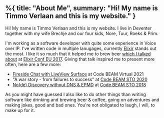 %{
    title: "About Me",
    summary: "Hi! My name is Timmo Verlaan and this is my website."
}
---

Hi! My name is Timmo Verlaan and this is my website. I live in Deventer together with my wife Brechje and our four kids, Nore, Tuur, Roeks & Prim.

I'm working as a software developer with quite some experience in Voice over IP. I've written code in multiple lanugages, currently [Elixir](https://elixir-lang.org) stands out the most. I like it so much that it helped me to brew beer [which I talked about](https://www.youtube.com/watch?v=kMHXd_iMGRU) at [Elixir Conf EU 2017](http://www.archive.elixirconf.eu/elixirconf2017). Giving that talk inspired me to present more often, here are a few more:

  * [Fireside Chat with LiveView Surface](https://www.youtube.com/watch?v=xdqd1DOufAg) at Code BEAM Virtual 2021
  * "A war story - from failures to success" at [Code BEAM STO 2020](https://codesync.global/conferences/code-beam-sto/)
  * [No(de) Discovery without DNS & EPMD](https://www.youtube.com/watch?v=F_YUyd_Qdjs) at [Code BEAM STO 2018](https://codesync.global/conferences/code-beam-sto-2018/)

As you might have guessed I also like to do other things than writing software like drinking and brewing beer & coffee, going on adventures and making jokes, good and bad ones. You're not obligated to laugh, I will, to make up for it.
